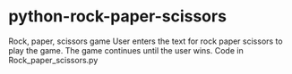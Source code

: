 # python-rock-paper-scissors
Rock, paper, scissors game
User enters the text for rock paper scissors to play the game. The game continues until the user wins.
Code in Rock_paper_scissors.py
